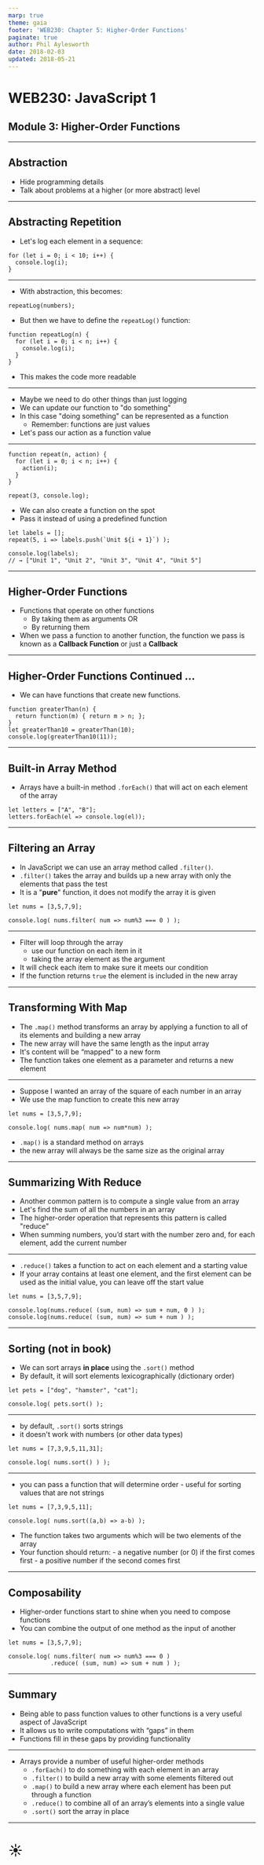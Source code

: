```yaml
---
marp: true
theme: gaia
footer: 'WEB230: Chapter 5: Higher-Order Functions'
paginate: true
author: Phil Aylesworth
date: 2018-02-03
updated: 2018-05-21
---
```


<!--
_class: invert lead
_paginate: false
_footer: ""
-->

# WEB230: JavaScript 1

## Module 3: Higher-Order Functions

---

## Abstraction

- Hide programming details
- Talk about problems at a higher (or more abstract) level

---

## Abstracting Repetition

- Let's log each element in a sequence:

```text
for (let i = 0; i < 10; i++) {
  console.log(i);
}
```

---

- With abstraction, this becomes:

```text
repeatLog(numbers);
```

- But then we have to define the `repeatLog()` function:

```text
function repeatLog(n) {
  for (let i = 0; i < n; i++) {
    console.log(i);
  }
}
```

- This makes the code more readable

---

- Maybe we need to do other things than just logging
- We can update our function to "do something"
- In this case "doing something" can be represented as a function
  - Remember: functions are just values
- Let's pass our action as a function value

---

```text
function repeat(n, action) {
  for (let i = 0; i < n; i++) {
    action(i);
  }
}

repeat(3, console.log);
```

- We can also create a function on the spot
- Pass it instead of using a predefined function

```text
let labels = [];
repeat(5, i => labels.push(`Unit ${i + 1}`) );

console.log(labels);
// → ["Unit 1", "Unit 2", "Unit 3", "Unit 4", "Unit 5"]
```

---

## Higher-Order Functions

- Functions that operate on other functions
  - By taking them as arguments OR
  - By returning them
- When we pass a function to another function, the function we pass is known as a **Callback Function** or just a **Callback**

---

## Higher-Order Functions Continued …

- We can have functions that create new functions.

```text
function greaterThan(n) {
  return function(m) { return m > n; };
}
let greaterThan10 = greaterThan(10);
console.log(greaterThan10(11));
```

---

## Built-in Array Method

- Arrays have a built-in method `.forEach()` that will act on each element of the array

```text
let letters = ["A", "B"];
letters.forEach(el => console.log(el));
```

---

## Filtering an Array

- In JavaScript we can use an array method called `.filter()`.
- `.filter()` takes the array and builds up a new array with only the elements that pass the test
- It is a "**pure**" function, it does not modify the array it is given

```text
let nums = [3,5,7,9];

console.log( nums.filter( num => num%3 === 0 ) );
```

---

- Filter will loop through the array
  - use our function on each item in it
  - taking the array element as the argument
- It will check each item to make sure it meets our condition
- If the function returns `true` the element is included in the new array

---

## Transforming With Map

- The `.map()` method transforms an array by applying a function to all of its elements and building a new array
- The new array will have the same length as the input array
- It's content will be “mapped” to a new form
- The function takes one element as a parameter and returns a new element

---

- Suppose I wanted an array of the square of each number in an array
- We use the map function to create this new array

```text
let nums = [3,5,7,9];

console.log( nums.map( num => num*num) );
```

- `.map()` is a standard method on arrays
- the new array will always be the same size as the original array

---

## Summarizing With Reduce

- Another common pattern is to compute a single value from an array
- Let's find the sum of all the numbers in an array
- The higher-order operation that represents this pattern is called "reduce"
- When summing numbers, you’d start with the number zero and, for each element, add the current number

---

- `.reduce()` takes a function to act on each element and a starting value
- If your array contains at least one element, and the first element can be used as the initial value, you can leave off the start value

```text
let nums = [3,5,7,9];

console.log(nums.reduce( (sum, num) => sum + num, 0 ) );
console.log(nums.reduce( (sum, num) => sum + num ) );
```

---

## Sorting (not in book)

- We can sort arrays **in place** using the `.sort()` method
- By default, it will sort elements lexicographically (dictionary order)

```text
let pets = ["dog", "hamster", "cat"];

console.log( pets.sort() );
```

---

- by default, `.sort()` sorts strings
- it doesn't work with numbers (or other data types)

```text
let nums = [7,3,9,5,11,31];

console.log( nums.sort() ) );
```

---

- you can pass a function that will determine order - useful for sorting values that are not strings

```text
let nums = [7,3,9,5,11];

console.log( nums.sort((a,b) => a-b) );
```

- The function takes two arguments which will be two elements of the array
- Your function should return: - a negative number (or 0) if the first comes first - a positive number if the second comes first

---

## Composability

- Higher-order functions start to shine when you need to compose functions
- You can combine the output of one method as the input of another

```text
let nums = [3,5,7,9];

console.log( nums.filter( num => num%3 === 0 )
            .reduce( (sum, num) => sum + num ) );
```

---

## Summary

- Being able to pass function values to other functions is a very useful aspect of JavaScript
- It allows us to write computations with “gaps” in them
- Functions fill in these gaps by providing functionality

---

- Arrays provide a number of useful higher-order methods
  - `.forEach()` to do something with each element in an array
  - `.filter()` to build a new array with some elements filtered out
  - `.map()` to build a new array where each element has been put through a function
  - `.reduce()` to combine all of an array’s elements into a single value
  - `.sort()` sort the array in place

---

<!--
_class: lead
_footer: ""
_paginate: false
-->

# ☀
